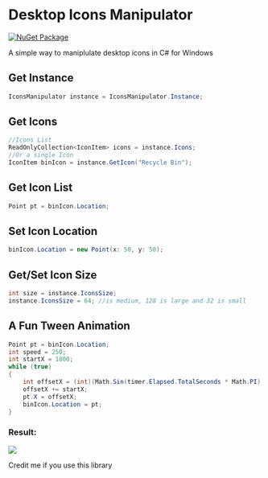 # Desktop Icons Manipulator
[![NuGet Package][NuGet]][NuGet-url]

A simple way to maniplulate desktop icons in C# for Windows

## Get Instance
```cs
IconsManipulator instance = IconsManipulator.Instance;
```

## Get Icons
```cs
//Icons List
ReadOnlyCollection<IconItem> icons = instance.Icons;
//Or a single Icon
IconItem binIcon = instance.GetIcon("Recycle Bin");
```

## Get Icon List
```cs
Point pt = binIcon.Location;
```

## Set Icon Location
```cs
binIcon.Location = new Point(x: 50, y: 50);
```

## Get/Set Icon Size
```cs
int size = instance.IconsSize;
instance.IconsSize = 64; //is medium, 128 is large and 32 is small
```

## A Fun Tween Animation
```cs
Point pt = binIcon.Location;
int speed = 250;
int startX = 1000;
while (true)
{
    int offsetX = (int)(Math.Sin(timer.Elapsed.TotalSeconds * Math.PI) * speed);
    offsetX += startX;
    pt.X = offsetX;
    binIcon.Location = pt;
}
```

### Result:
![](https://github.com/zxopink/DesktopIconsManipulator/blob/main/DesktopIconsManipulator/iconmanipulator.gif)

Credit me if you use this library

[NuGet]: https://img.shields.io/nuget/v/DesktopIconsManipulator?color=blue
[NuGet-url]: https://www.nuget.org/packages/DesktopIconsManipulator
